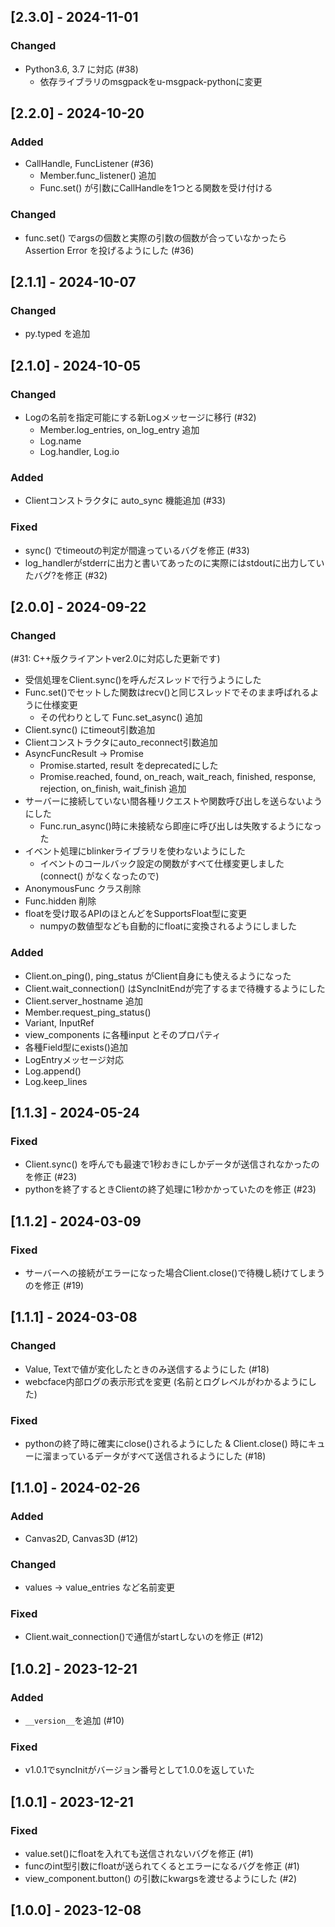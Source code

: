 ## [2.3.0] - 2024-11-01
### Changed
* Python3.6, 3.7 に対応 (#38)
    * 依存ライブラリのmsgpackをu-msgpack-pythonに変更

## [2.2.0] - 2024-10-20
### Added
* CallHandle, FuncListener (#36)
    * Member.func_listener() 追加
    * Func.set() が引数にCallHandleを1つとる関数を受け付ける
### Changed
* func.set() でargsの個数と実際の引数の個数が合っていなかったら Assertion Error を投げるようにした (#36)

## [2.1.1] - 2024-10-07
### Changed
* py.typed を追加

## [2.1.0] - 2024-10-05
### Changed
* Logの名前を指定可能にする新Logメッセージに移行 (#32)
    * Member.log_entries, on_log_entry 追加
    * Log.name
    * Log.handler, Log.io
### Added
* Clientコンストラクタに auto_sync 機能追加 (#33)
### Fixed
* sync() でtimeoutの判定が間違っているバグを修正 (#33)
* log_handlerがstderrに出力と書いてあったのに実際にはstdoutに出力していたバグ?を修正 (#32)

## [2.0.0] - 2024-09-22
### Changed
(#31: C++版クライアントver2.0に対応した更新です)
* 受信処理をClient.sync()を呼んだスレッドで行うようにした
* Func.set()でセットした関数はrecv()と同じスレッドでそのまま呼ばれるように仕様変更
    * その代わりとして Func.set_async() 追加
* Client.sync() にtimeout引数追加
* Clientコンストラクタにauto_reconnect引数追加
* AsyncFuncResult → Promise
    * Promise.started, result をdeprecatedにした
    * Promise.reached, found, on_reach, wait_reach, finished, response, rejection, on_finish, wait_finish 追加
* サーバーに接続していない間各種リクエストや関数呼び出しを送らないようにした
    * Func.run_async()時に未接続なら即座に呼び出しは失敗するようになった
* イベント処理にblinkerライブラリを使わないようにした
    * イベントのコールバック設定の関数がすべて仕様変更しました (connect() がなくなったので)
* AnonymousFunc クラス削除
* Func.hidden 削除
* floatを受け取るAPIのほとんどをSupportsFloat型に変更
    * numpyの数値型なども自動的にfloatに変換されるようにしました
### Added
* Client.on_ping(), ping_status がClient自身にも使えるようになった
* Client.wait_connection() はSyncInitEndが完了するまで待機するようにした
* Client.server_hostname 追加
* Member.request_ping_status()
* Variant, InputRef
* view_components に各種input とそのプロパティ
* 各種Field型にexists()追加
* LogEntryメッセージ対応
* Log.append()
* Log.keep_lines

## [1.1.3] - 2024-05-24
### Fixed
* Client.sync() を呼んでも最速で1秒おきにしかデータが送信されなかったのを修正 (#23)
* pythonを終了するときClientの終了処理に1秒かかっていたのを修正 (#23)

## [1.1.2] - 2024-03-09
### Fixed
* サーバーへの接続がエラーになった場合Client.close()で待機し続けてしまうのを修正 (#19)

## [1.1.1] - 2024-03-08
### Changed
* Value, Textで値が変化したときのみ送信するようにした (#18)
* webcface内部ログの表示形式を変更 (名前とログレベルがわかるようにした)
### Fixed
* pythonの終了時に確実にclose()されるようにした & Client.close() 時にキューに溜まっているデータがすべて送信されるようにした (#18)

## [1.1.0] - 2024-02-26
### Added
* Canvas2D, Canvas3D (#12)
### Changed
* values → value_entries など名前変更
### Fixed
* Client.wait_connection()で通信がstartしないのを修正 (#12)

## [1.0.2] - 2023-12-21
### Added
* `__version__`を追加 (#10)
### Fixed
* v1.0.1でsyncInitがバージョン番号として1.0.0を返していた

## [1.0.1] - 2023-12-21
### Fixed
* value.set()にfloatを入れても送信されないバグを修正 (#1)
* funcのint型引数にfloatが送られてくるとエラーになるバグを修正 (#1)
* view_component.button() の引数にkwargsを渡せるようにした (#2)

## [1.0.0] - 2023-12-08
